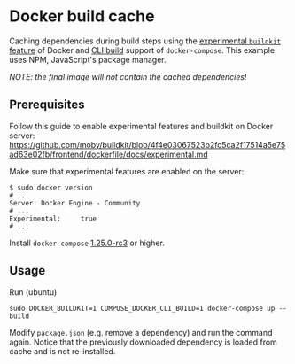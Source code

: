 # Docker build cache

Caching dependencies during build steps using the [experimental `buildkit` feature](https://github.com/moby/moby/issues/14080) of Docker and [CLI build](https://github.com/docker/compose/pull/6865) support of `docker-compose`. This example uses NPM, JavaScript's package manager.

*NOTE: the final image will not contain the cached dependencies!*

## Prerequisites

Follow this guide to enable experimental features and buildkit on Docker server: https://github.com/moby/buildkit/blob/4f4e03067523b2fc5ca2f17514a5e75ad63e02fb/frontend/dockerfile/docs/experimental.md

Make sure that experimental features are enabled on the server:

```
$ sudo docker version
# ...
Server: Docker Engine - Community
# ...
Experimental:     true
# ...
```

Install `docker-compose` [1.25.0-rc3](https://github.com/docker/compose/releases/tag/1.25.0-rc3) or higher.

## Usage

Run (ubuntu)

```
sudo DOCKER_BUILDKIT=1 COMPOSE_DOCKER_CLI_BUILD=1 docker-compose up --build
```

Modify `package.json` (e.g. remove a dependency) and run the command again. Notice that the previously downloaded dependency is loaded from cache and is not re-installed.
